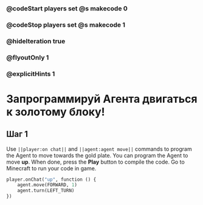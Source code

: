 ### @codeStart players set @s makecode 0
### @codeStop players set @s makecode 1

### @hideIteration true 
### @flyoutOnly 1
### @explicitHints 1


# Запрограммируй Агента двигаться к золотому блоку!

## Шаг 1
Use ``||player:on chat||`` and  ``||agent:agent move||`` commands to program the Agent to move towards the gold plate. You can program the Agent to move **up**. When done, press the **Play** button to compile the code. Go to Minecraft to run your code in game.



```python
player.onChat("up", function () {
    agent.move(FORWARD, 1)
    agent.turn(LEFT_TURN)
})
```